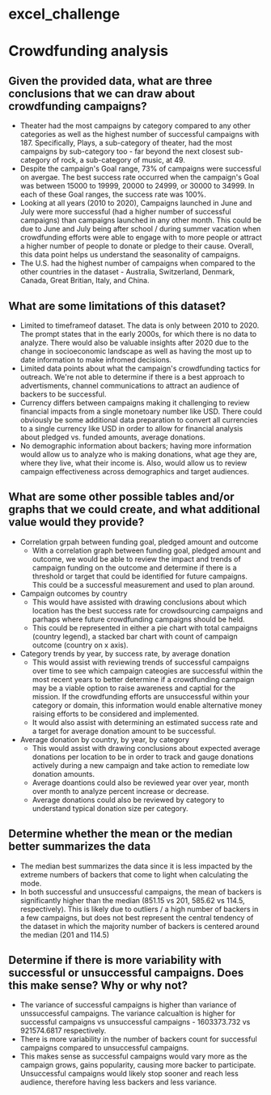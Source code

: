 # excel_challenge

# Crowdfunding analysis
## Given the provided data, what are three conclusions that we can draw about crowdfunding campaigns?
- Theater had the most campaigns by category compared to any other categories as well as the highest number of successful campaigns with 187. Specifically, Plays, a sub-category of theater, had the most campaigns by sub-category too - far beyond the next closest sub-category of rock, a sub-category of music, at 49.
- Despite the campaign's Goal range, 73% of campaigns were successful on avergae. The best success rate occurred when the campaign's Goal was between 15000 to 19999, 20000 to 24999, or 30000 to 34999. In each of these Goal ranges, the success rate was 100%.
- Looking at all years (2010 to 2020), Campaigns launched in June and July were more successful (had a higher number of successful campaigns) than campaigns launched in any other month. This could be due to June and July being after school / during summer vacation when crowdfunding efforts were able to engage with to more people or attract a higher number of people to donate or pledge to their cause. Overall, this data point helps us understand the seasonality of campaigns.
- The U.S. had the highest number of campaigns when compared to the other countries in the dataset - Australia, Switzerland, Denmark, Canada, Great Britian, Italy, and China.

## What are some limitations of this dataset?
- Limited to timeframeof dataset. The data is only between 2010 to 2020. The prompt states that in the early 2000s, for which there is no data to analyze. There would also be valuable insights after 2020 due to the change in socioeconomic landscape as well as having the most up to date information to make infromed decisions.
- Limited data points about what the campaign's crowdfunding tactics for outreach. We're not able to determine if there is a best approach to advertisments, channel communications to attract an audience of backers to be successful.
- Currency differs between campaigns making it challenging to review financial impacts from a single monetoary number like USD. There could obviously be some additional data preparation to convert all currencies to a single currency like USD in order to allow for financial analysis about pledged vs. funded amounts, average donations.
- No demographic information about backers; having more information would allow us to analyze who is making donations, what age they are, where they live, what their income is. Also, would allow us to review campaign effectiveness across demographics and target audiences.

## What are some other possible tables and/or graphs that we could create, and what additional value would they provide?
- Correlation grpah between funding goal, pledged amount and outcome
  - With a correlation graph between funding goal, pledged amount and outcome, we would be able to review the impact and trends of campaign funding on the outcome and determine if there is a threshold or target that could be identified for future campaigns. This could be a successful measurement and used to plan around.
- Campaign outcomes by country
  - This would have assisted with drawing conclusions about which location has the best success rate for crowdsourcing campaigns and parhaps where future crowdfunding campaigns should be held.
  - This could be represented in either a pie chart with total campaigns (country legend), a stacked bar chart with count of campaign outcome (country on x axis). 
- Category trends by year, by success rate, by average donation
  - This would assist with reviewing trends of successful campaigns over time to see which campaign cateogies are successful within the most recent years to better determine if a crowdfunding campaign may be a viable option to raise awareness and captial for the mission. If the crowdfunding efforts are unsuccessful within your category or domain, this information would enable alternative money raising efforts to be considered and implemented.
  - It would also assist with determining an estimated success rate and a target for average donation amount to be successful.
- Average donation by country, by year, by category
  - This would assist with drawing conclusions about expected average donations per location to be in order to track and gauge donations actively during a new campaign and take action to remediate low donation amounts.
  - Average doantions could also be reviewed year over year, month over month to analyze percent increase or decrease.
  - Average donations could also be reviewed by category to understand typical donation size per category.

## Determine whether the mean or the median better summarizes the data
- The median best summarizes the data since it is less impacted by the extreme numbers of backers that come to light when calculating the mode.
- In both successful and unsuccessful campaigns, the mean of backers is significantly higher than the median (851.15 vs 201, 585.62 vs 114.5, respectively). This is likely due to outliers / a high number of backers in a few campaigns, but does not best represent the central tendency of the dataset in which the majority number of backers is centered around the median (201 and 114.5)

## Determine if there is more variability with successful or unsuccessful campaigns. Does this make sense? Why or why not?
- The variance of successful campaigns is higher than variance of unssuccessful campaigns. The variance calcualtion is higher for successful campaigns vs unsuccessful campaigns - 1603373.732 vs 921574.6817 respectively.
- There is more variability in the number of backers count for successful campaigns compared to unsuccessful campaigns.
- This makes sense as successful campaigns would vary more as the campaign grows, gains popularity, causing more backer to participate. Unsuccessful campaigns would likely stop sooner and reach less audience, therefore having less backers and less variance.


